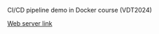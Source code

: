 CI/CD pipeline demo in Docker course (VDT2024)

[Web server link](http://ec2-3-89-27-156.compute-1.amazonaws.com)